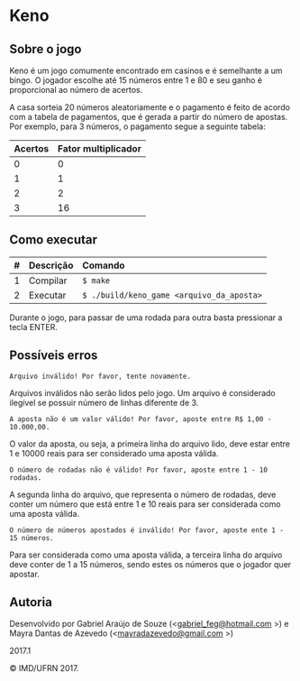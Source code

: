 # Keno

## Sobre o jogo

<p>Keno é um jogo comumente encontrado em casinos e é semelhante a um bingo. O jogador escolhe até 15 números entre 1 e 80 e seu ganho é proporcional ao número de acertos.

A casa sorteia 20 números aleatoriamente e o pagamento é feito de acordo com a tabela de pagamentos, que é gerada a partir do número de apostas. Por exemplo, para 3 números, o pagamento segue a seguinte tabela:</p>

| Acertos     | Fator multiplicador           |
| :------------- |:-------------|
| 0      | 0 |
| 1      | 1   | 
| 2      | 2   |
| 3      | 16   |

## Como executar

| #       | Descrição           | Comando  |
| :------------- |:-------------| :-----|
| 1      | Compilar | ```$ make``` |
| 2      | Executar   | ```$ ./build/keno_game <arquivo_da_aposta>``` |

Durante o jogo, para passar de uma rodada para outra basta pressionar a tecla ENTER.

## Possíveis erros

```Arquivo inválido! Por favor, tente novamente.```

Arquivos inválidos não serão lidos pelo jogo. Um arquivo é considerado ilegível se possuir número de linhas diferente de 3.


```A aposta não é um valor válido! Por favor, aposte entre R$ 1,00 - 10.000,00.``` 

O valor da aposta, ou seja, a primeira linha do arquivo lido, deve estar entre 1 e 10000 reais para ser considerado uma aposta válida.



```O número de rodadas não é válido! Por favor, aposte entre 1 - 10 rodadas.``` 

A segunda linha do arquivo, que representa o número de rodadas, deve conter um número que está entre 1 e 10 reais para ser considerada como uma aposta válida.



```O número de números apostados é inválido! Por favor, aposte ente 1 - 15 números.``` 

Para ser considerada como uma aposta válida, a terceira linha do arquivo deve conter de 1 a 15 números, sendo estes os números que o jogador quer apostar.

## Autoria

Desenvolvido por Gabriel Araújo de Souze (<gabriel_feg@hotmail.com >) e Mayra Dantas de Azevedo (<mayradazevedo@gmail.com >)

2017.1

&copy; IMD/UFRN 2017.
